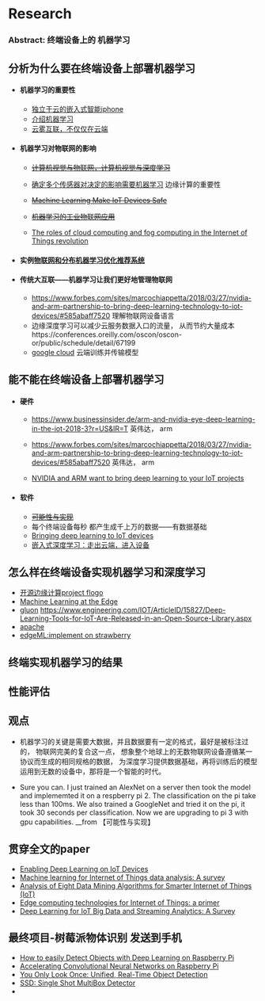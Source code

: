 # Research

### Abstract: 终端设备上的 机器学习  



## 分析为什么要在终端设备上部署机器学习

- #### 机器学习的重要性

  - [独立于云的嵌入式智能iphone](https://diginomica.com/2017/11/21/embedded-deep-learning-out-of-the-cloud-and-onto-devices/)
  - [介绍机器学习](http://www.opengardensblog.futuretext.com/archives/2015/05/an-introduction-to-deep-learning-and-its-role-for-iot-future-cities.html)
  - [云雾互联，不仅仅在云端](https://www.iotforall.com/intelligent-iot-fog-computing-trends/)

- #### 机器学习对物联网的影响

  - ~~[计算机视觉与物联网，计算机视觉与深度学习](https://strategyofthings.io/iot-computer-vision)~~

  - [确定多个传感器对决定的影响需要机器学习](https://internetofthingsagenda.techtarget.com/blog/IoT-Agenda/Smarter-IoT-applications-incorporate-machine-learning)  边缘计算的重要性

  - ~~[Machine Learning Make IoT Devices Safe](https://www.greycampus.com/blog/big-data/machine-learning-for-a-stronger-iot-security-environment)~~ 

  - ~~[机器学习的工业物联网应用](https://www.computerweekly.com/news/450431977/How-machine-learning-is-applied-in-industrial-IoT)~~

  - [The roles of cloud computing and fog computing in the Internet of Things revolution](http://www.businessinsider.com/internet-of-things-cloud-computing-2016-10)

- #### 实例[物联网和分布机器学习优化推荐系统](https://ieeexplore.ieee.org/stamp/stamp.jsp?tp=&arnumber=7562703) 

- #### 传统大互联——机器学习让我们更好地管理物联网

  - https://www.forbes.com/sites/marcochiappetta/2018/03/27/nvidia-and-arm-partnership-to-bring-deep-learning-technology-to-iot-devices/#585abaff7520 理解物联网设备语言
  - 边缘深度学习可以减少云服务数据入口的流量， 从而节约大量成本https://conferences.oreilly.com/oscon/oscon-or/public/schedule/detail/67199
  - [google cloud](https://cloud.google.com/solutions/automating-iot-machine-learning) 云端训练并传输模型

## 能不能在终端设备上部署机器学习

- #### 硬件

  - https://www.businessinsider.de/arm-and-nvidia-eye-deep-learning-in-the-iot-2018-3?r=US&IR=T 英伟达， arm

  - https://www.forbes.com/sites/marcochiappetta/2018/03/27/nvidia-and-arm-partnership-to-bring-deep-learning-technology-to-iot-devices/#585abaff7520 英伟达， arm

  - [NVIDIA and ARM want to bring deep learning to your IoT projects](https://www.techrepublic.com/article/nvidia-and-arm-want-to-bring-deep-learning-to-your-iot-projects/)

- #### 软件

  - ~~[可能性与实现](https://www.researchgate.net/post/Can_IoT_applications_benefit_from_deep_learning_architectures_at_their_resource-constrained_devices)~~
  - 每个终端设备每秒 都产生成千上万的数据——有数据基础
  - [Bringing deep learning to IoT devices](http://samsungnext.com/whats-next/deep-learning-iot/)
  - [嵌入式深度学习：走出云端，进入设备](https://diginomica.com/2017/11/21/embedded-deep-learning-out-of-the-cloud-and-onto-devices/)

## 怎么样在终端设备实现机器学习和深度学习

- [开源边缘计算project flogo](https://www.flogo.io/)
- [Machine Learning at the Edge](https://www.ugent.be/ea/idlab/en/research/ai-for-robotics-and-iot/machine-learning-at-the-edge.htm)
- [gluon](https://zh.gluon.ai/index.html)  https://www.engineering.com/IOT/ArticleID/15827/Deep-Learning-Tools-for-IoT-Are-Released-in-an-Open-Source-Library.aspx
- [apache](https://github.com/apache/incubator-mxnet)
- [edgeML:implement on strawberry](https://www.microsoft.com/en-us/research/project/resource-efficient-ml-for-the-edge-and-endpoint-iot-devices/) 

## 终端实现机器学习的结果

## 性能评估

## 观点	

- 机器学习的关键是需要大数据，并且数据要有一定的格式，最好是被标注过的， 物联网完美的复合这一点， 想象整个地球上的无数物联网设备遵循某一协议而生成的相同规格的数据， 为深度学习提供数据基础，再将训练后的模型运用到无数的设备中，那将是一个智能的时代。

- Sure you can. I just trained an AlexNet on a server then took the model and implememted it on a respberry pi 2. The classification on the pi take less than 100ms. We also trained a GoogleNet and tried it on the pi, it took 30 seconds per classification. Now we are upgrading to pi 3 with gpu capabilities. __from 【可能性与实现】

## 贯穿全文的paper

- [Enabling Deep Learning on IoT Devices](https://ieeexplore.ieee.org/stamp/stamp.jsp?tp=&arnumber=8057306)
- [Machine learning for Internet of Things data analysis: A survey]()
- [Analysis of Eight Data Mining Algorithms for Smarter Internet of Things (IoT)](https://ac.els-cdn.com/S187705091632213X/1-s2.0-S187705091632213X-main.pdf?_tid=68251758-67fa-4925-838a-792a7ff8289e&acdnat=1528982865_848f05805f6ba57068c257350ab195da)
- [Edge computing technologies for Internet of Things: a primer](https://reader.elsevier.com/reader/sd/16E059C8CAC000CA66E2EDF55A93AB9BAED514E53FBB2FEF81A2B2DA1836E1BFAD47D8504813DB4857B3A7F16ADA6BCC)
- [Deep Learning for IoT Big Data and Streaming Analytics: A Survey](https://arxiv.org/pdf/1712.04301.pdf) 

## 最终项目-树莓派物体识别 发送到手机

- [How to easily Detect Objects with Deep Learning on Raspberry Pi](https://medium.com/nanonets/how-to-easily-detect-objects-with-deep-learning-on-raspberrypi-225f29635c74)
- [Accelerating Convolutional Neural Networks on Raspberry Pi](http://cv-tricks.com/artificial-intelligence/deep-learning/accelerating-convolutional-neural-networks-on-raspberry-pi/)
- [You Only Look Once: Unified, Real-Time Object Detection](https://pjreddie.com/media/files/papers/yolo_1.pdf)
- [SSD: Single Shot MultiBox Detector](https://arxiv.org/abs/1512.02325)
- 
